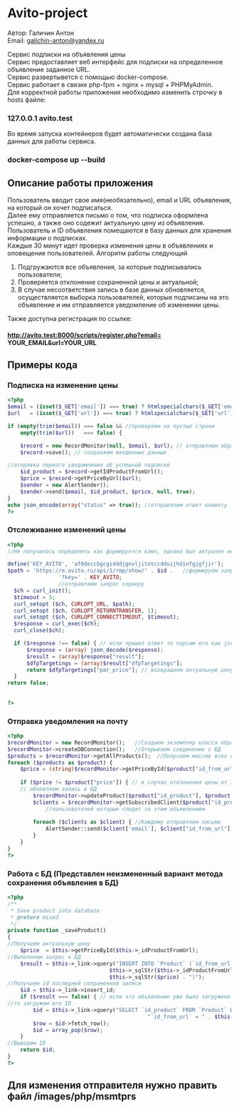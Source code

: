 # Avito-project
Автор: Галичин Антон <br />
Email: galichin-anton@yandex.ru

Сервис подписки на объявления цены<br />
Сервис предоставляет веб интерфейс для подписки на определенное объявление заданное URL.<br />
Сервис развертывется с помощью docker-compose.<br />
Сервис работает в связке php-fpm + nginx + mysql + PHPMyAdmin.<br />
Для корректной работы приложения необходимо изменить строчку в hosts файле:<br />
### 127.0.0.1 avito.test

Во время запуска контейнеров будет автоматически создана база данных для работы сервиса.

### docker-compose up --build
## Описание работы приложения
Пользователь вводит свое имя(необязательно), email и URL объявления, на который он хочет подписаться.<br />
Далее ему отправляется письмо о том, что подписка оформлена успешно, а также оно содежит актуальную цену из объявления.<br />
Пользователь и ID объявления помещаются в базу данных для хранения информации о подписках.<br />
Каждые 30 минут идет проверка изменения цены в объявлениях и оповещение пользователей. Алгоритм работы следующий<br />
1. Подгружаются все объявления, за которые подписывались пользователи;
2. Проверяется отклонение сохраненной цены и актуальной;
3. В случае несоответствия запись в базе данных обновляется, осуществляется выборка пользователей, 
которые подписаны на это объявление и им отправляется уведомление об изменении цены.

Также доступна регистрация по ссылке: 
#### http://avito.test:8000/scripts/register.php?email= YOUR_EMAIL&url=YOUR_URL

## Примеры кода
### Подписка на изменение цены

```php
<?php
$email = (isset($_GET['email']) === true) ? htmlspecialchars($_GET['email']) : ""; //получаем данные
$url   = (isset($_GET['url']) === true) ? htmlspecialchars($_GET['url']) : "";

if (empty(trim($email)) === false && //проверяем на пустые строки
    empty(trim($url))   === false) {

    $record = new RecordMonitor(null, $email, $url); // отправляем обработчику данные
    $record->save(); // сохраняем введенные данные

//отправка первого уведомления об успешной подписке
    $id_product = $record->getIdProductFromUrl(); 
    $price = $record->getPriceByUrl($url);
    $sender = new AlertSender();
    $sender->send($email, $id_product, $price, null, true);
}
echo json_encode(array("status" => true)); //отправялем ответ клиенту
?>
```

### Отслеживание изменений цены

```php
<?php 
//Не получилось определить как формируется ключ, однако был актуален несколько дней пока тестировался.

define('KEY_AVITO', 'af0deccbgcgidddjgnvljitntccdduijhdinfgjgfjir');
$path = 'https://m.avito.ru/api/1/rmp/show/' . $id .   //формируем запрос к серверу, включающий ID объявления и ключ
                '?key=' . KEY_AVITO;
                //отправляем запрос серверу
  $ch = curl_init();
  $timeout = 5;
  curl_setopt ($ch, CURLOPT_URL, $path);
  curl_setopt ($ch, CURLOPT_RETURNTRANSFER, 1);
  curl_setopt ($ch, CURLOPT_CONNECTTIMEOUT, $timeout);
  $response = curl_exec($ch);
  curl_close($ch);

  if ($response !== false) { // если пришел ответ то парсим его как json объект(сразу приводим его к массиву для возможности обработки)
      $response = (array) json_decode($response);
      $result = (array)$response["result"];
      $dfpTargetings = (array)$result["dfpTargetings"];
      return $dfpTargetings["par_price"]; // возвращаем актуальную цену
  }
return false;
            
            
?>
```

### Отправка уведомления на почту
```php
<?php 
$recordMonitor = new RecordMonitor();   //Создаем экземпляр класса обработчика записей
$recordMonitor->createDBConnection();   //Открываем соединение с БД
$products = $recordMonitor->getAllProducts();  //Получаем массив всех объявлений
foreach ($products as $product) {                                                 
    $price = (string)$recordMonitor->getPriceById($product["id_from_url"]);  //Получаем актуальную цену
    
    if ($price != $product["price"]) { // в случае отклонения цены от записанной в БД:
    // обновляем запись в БД
        $recordMonitor->updateProduct($product["id_product"], $product["id_from_url"], $price); 
        $clients = $recordMonitor->getSubscribedClient($product["id_product"]); //Получаем всех 
            //пользователей которые следят за этим объявлением
        
        foreach ($clients as $client) { //Каждому отправляем письмо
            AlertSender::send($client['email'], $client["id_from_url"], $price, $client['name']); 
        }
    }
}
?>
```

### Работа с БД (Представлен неизмененный вариант метода сохранения объявления в БД)
```php
<?php 
/**
 * Save product into database
 * @return mixed
 */
private function _saveProduct()
{
//Получаем актуальную цену
    $price  = $this->getPriceById($this->_idProductFromUrl);
//Выполняем запрос к БД
    $result = $this->_link->query("INSERT INTO `Product` (`id_from_url`, `price`) VALUE (" .
                                $this->_sqlStr($this->_idProductFromUrl) . "," .
                                $this->_sqlStr($price) . ")");
//Получаем id последней сохраненной записи
    $id = $this->_link->insert_id;
    if ($result === false) { // если это объявление уже было загружено
//то загружем его ID
        $id = $this->_link->query("SELECT `id_product` FROM `Product` WHERE " .
                                            "`id_from_url` = " . $this->_sqlStr($this->_idProductFromUrl));
        $row = $id->fetch_row();
        $id = array_pop($row);
    }
//Выводим ID
    return $id;
}
?>
```


## Для изменения отправителя нужно править файл /images/php/msmtprs
